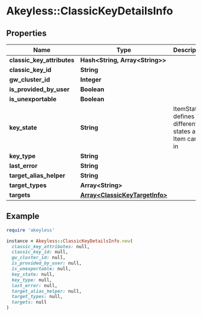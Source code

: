 # Akeyless::ClassicKeyDetailsInfo

## Properties

| Name | Type | Description | Notes |
| ---- | ---- | ----------- | ----- |
| **classic_key_attributes** | **Hash&lt;String, Array&lt;String&gt;&gt;** |  | [optional] |
| **classic_key_id** | **String** |  | [optional] |
| **gw_cluster_id** | **Integer** |  | [optional] |
| **is_provided_by_user** | **Boolean** |  | [optional] |
| **is_unexportable** | **Boolean** |  | [optional] |
| **key_state** | **String** | ItemState defines the different states an Item can be in | [optional] |
| **key_type** | **String** |  | [optional] |
| **last_error** | **String** |  | [optional] |
| **target_alias_helper** | **String** |  | [optional] |
| **target_types** | **Array&lt;String&gt;** |  | [optional] |
| **targets** | [**Array&lt;ClassicKeyTargetInfo&gt;**](ClassicKeyTargetInfo.md) |  | [optional] |

## Example

```ruby
require 'akeyless'

instance = Akeyless::ClassicKeyDetailsInfo.new(
  classic_key_attributes: null,
  classic_key_id: null,
  gw_cluster_id: null,
  is_provided_by_user: null,
  is_unexportable: null,
  key_state: null,
  key_type: null,
  last_error: null,
  target_alias_helper: null,
  target_types: null,
  targets: null
)
```

